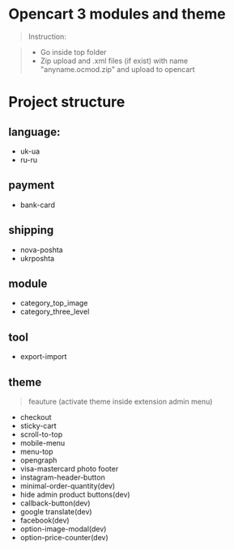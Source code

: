 # Opencart 3 modules and theme

> Instruction:

> * Go inside top folder
> * Zip upload and .xml files (if exist) with name "anyname.ocmod.zip" and upload to opencart

# Project structure

## language:
* uk-ua
* ru-ru

## payment

* bank-card

## shipping

* nova-poshta
* ukrposhta

## module

* category_top_image
* category_three_level

## tool

* export-import

## theme 

> feauture (activate theme inside extension admin menu)

* checkout
* sticky-cart
* scroll-to-top
* mobile-menu
* menu-top
* opengraph
* visa-mastercard photo footer
* instagram-header-button
* minimal-order-quantity(dev)
* hide admin product buttons(dev)
* callback-button(dev)
* google translate(dev)
* facebook(dev)
* option-image-modal(dev)
* option-price-counter(dev)
